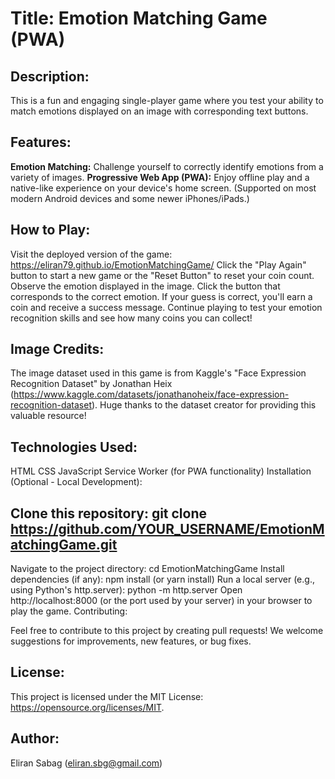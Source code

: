 # Title: Emotion Matching Game (PWA)

## Description:

This is a fun and engaging single-player game where you test your ability to match emotions displayed on an image with corresponding text buttons.

## Features:

**Emotion Matching:** Challenge yourself to correctly identify emotions from a variety of images.
**Progressive Web App (PWA):** Enjoy offline play and a native-like experience on your device's home screen. (Supported on most modern Android devices and some newer iPhones/iPads.)

## How to Play:
Visit the deployed version of the game: https://eliran79.github.io/EmotionMatchingGame/
Click the "Play Again" button to start a new game or the "Reset Button" to reset your coin count.
Observe the emotion displayed in the image.
Click the button that corresponds to the correct emotion.
If your guess is correct, you'll earn a coin and receive a success message.
Continue playing to test your emotion recognition skills and see how many coins you can collect!

## Image Credits:
The image dataset used in this game is from Kaggle's "Face Expression Recognition Dataset" by Jonathan Heix (https://www.kaggle.com/datasets/jonathanoheix/face-expression-recognition-dataset). Huge thanks to the dataset creator for providing this valuable resource!

## Technologies Used:

HTML
CSS
JavaScript
Service Worker (for PWA functionality)
Installation (Optional - Local Development):

## Clone this repository: git clone https://github.com/YOUR_USERNAME/EmotionMatchingGame.git
Navigate to the project directory: cd EmotionMatchingGame
Install dependencies (if any): npm install (or yarn install)
Run a local server (e.g., using Python's http.server): python -m http.server
Open http://localhost:8000 (or the port used by your server) in your browser to play the game.
Contributing:

Feel free to contribute to this project by creating pull requests! We welcome suggestions for improvements, new features, or bug fixes.

## License:

This project is licensed under the MIT License: https://opensource.org/licenses/MIT.

## Author:

Eliran Sabag (eliran.sbg@gmail.com)

